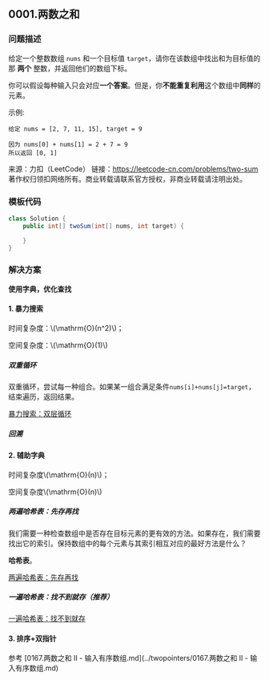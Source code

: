<script src="https://cdn.bootcss.com/mathjax/2.7.7/MathJax.js?config=TeX-AMS-MML_HTMLorMML"></script>

## 0001.两数之和

### 问题描述

给定一个整数数组 `nums` 和一个目标值 `target`，请你在该数组中找出和为目标值的那 **两个** 整数，并返回他们的数组下标。

你可以假设每种输入只会对应**一个答案**。但是，你**不能重复利用**这个数组中**同样**的元素。

示例:

```
给定 nums = [2, 7, 11, 15], target = 9

因为 nums[0] + nums[1] = 2 + 7 = 9
所以返回 [0, 1]
```

来源：力扣（LeetCode）
链接：https://leetcode-cn.com/problems/two-sum
著作权归领扣网络所有。商业转载请联系官方授权，非商业转载请注明出处。

### 模板代码

``` java
class Solution {
    public int[] twoSum(int[] nums, int target) {

    }
}
```

### 解决方案

**使用字典，优化查找**

#### 1. 暴力搜索

时间复杂度：\\(\mathrm{O}(n^2)\\)；

空间复杂度：\\(\mathrm{O}(1)\\)

##### 双重循环

双重循环，尝试每一种组合。如果某一组合满足条件`nums[i]+nums[j]=target`，结束遍历，返回结果。

[暴力搜索：双层循环](qu0001/solu1/Solution.java)

##### 回溯

#### 2. 辅助字典 

时间复杂度\\(\mathrm{O}(n)\\)；

空间复杂度\\(\mathrm{O}(n)\\)

##### 两遍哈希表：先存再找

我们需要一种检查数组中是否存在目标元素的更有效的方法。如果存在，我们需要找出它的索引。保持数组中的每个元素与其索引相互对应的最好方法是什么？

**哈希表**。

[两遍哈希表：先存再找](qu0001/solu2/Solution.java)


##### 一遍哈希表：找不到就存（推荐）

[一遍哈希表：找不到就存](qu0001/solu3/Solution.java)

#### 3. 排序+双指针

参考 [0167.两数之和 II - 输入有序数组.md](../twopointers/0167.两数之和 II - 输入有序数组.md)
